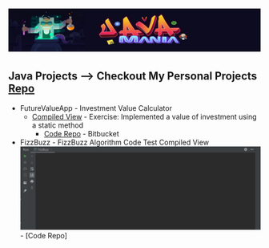 # ![Java Mania Repo](javamaniabanner.jpg)

## Java Projects --> Checkout My Personal Projects [Repo](https://github.com/azanaebondbrooks/frontend-mania-repo)
* FutureValueApp  - Investment Value Calculator
	- [Compiled View]() - Exercise: Implemented a value of investment using a static method
		- [Code Repo](https://bitbucket.org/itsjustnae/futurevalueapp/src/master/) - Bitbucket 
* FizzBuzz - FizzBuzz Algorithm Code Test
	 Compiled View ![Fizz Buzz](fizzbuzz.gif)
		- [Code Repo]